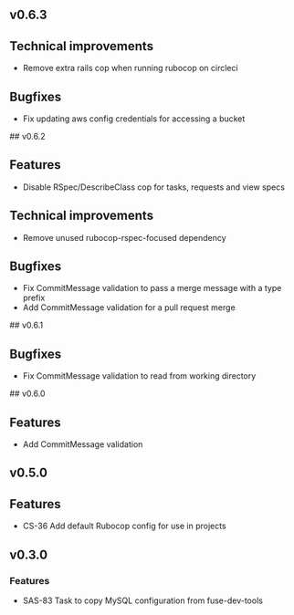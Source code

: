 ## v0.6.3

## Technical improvements

* Remove extra rails cop when running rubocop on circleci

## Bugfixes

* Fix updating aws config credentials for accessing a bucket


## v0.6.2

## Features

* Disable RSpec/DescribeClass cop for tasks, requests and view specs

## Technical improvements

* Remove unused rubocop-rspec-focused dependency

## Bugfixes

* Fix CommitMessage validation to pass a merge message with a type prefix
* Add CommitMessage validation for a pull request merge


## v0.6.1

## Bugfixes

* Fix CommitMessage validation to read from working directory


## v0.6.0

## Features

* Add CommitMessage validation


## v0.5.0

## Features

* CS-36 Add default Rubocop config for use in projects


## v0.3.0

### Features

* SAS-83 Task to copy MySQL configuration from fuse-dev-tools
